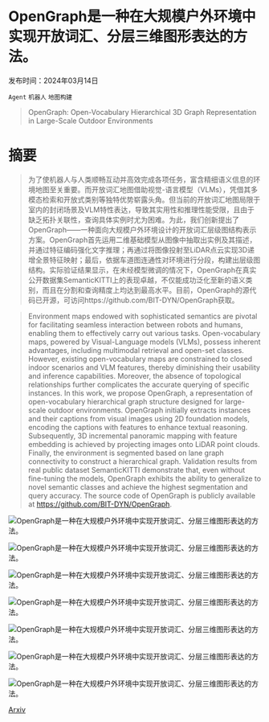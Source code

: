 # OpenGraph是一种在大规模户外环境中实现开放词汇、分层三维图形表达的方法。

发布时间：2024年03月14日

`Agent` `机器人` `地图构建`

> OpenGraph: Open-Vocabulary Hierarchical 3D Graph Representation in Large-Scale Outdoor Environments

# 摘要

> 为了使机器人与人类顺畅互动并高效完成各项任务，富含精细语义信息的环境地图至关重要。而开放词汇地图借助视觉-语言模型（VLMs），凭借其多模态检索和开放式类别等独特优势崭露头角。但当前的开放词汇地图局限于室内的封闭场景及VLM特性表达，导致其实用性和推理性能受限，且由于缺乏拓扑关联性，查询具体实例时尤为困难。为此，我们创新提出了OpenGraph——一种面向大规模户外环境设计的开放词汇层级图结构表示方案。OpenGraph首先运用二维基础模型从图像中抽取出实例及其描述，并通过特征编码强化文字推理；再通过将图像投射至LiDAR点云实现3D递增全景特征映射；最后，依据车道图连通性对环境进行分段，构建出层级图结构。实际验证结果显示，在未经模型微调的情况下，OpenGraph在真实公开数据集SemanticKITTI上的表现卓越，不仅能成功泛化至新的语义类别，而且在分割和查询精度上均达到最高水平。目前，OpenGraph的源代码已开源，可访问https://github.com/BIT-DYN/OpenGraph获取。

> Environment maps endowed with sophisticated semantics are pivotal for facilitating seamless interaction between robots and humans, enabling them to effectively carry out various tasks. Open-vocabulary maps, powered by Visual-Language models (VLMs), possess inherent advantages, including multimodal retrieval and open-set classes. However, existing open-vocabulary maps are constrained to closed indoor scenarios and VLM features, thereby diminishing their usability and inference capabilities. Moreover, the absence of topological relationships further complicates the accurate querying of specific instances. In this work, we propose OpenGraph, a representation of open-vocabulary hierarchical graph structure designed for large-scale outdoor environments. OpenGraph initially extracts instances and their captions from visual images using 2D foundation models, encoding the captions with features to enhance textual reasoning. Subsequently, 3D incremental panoramic mapping with feature embedding is achieved by projecting images onto LiDAR point clouds. Finally, the environment is segmented based on lane graph connectivity to construct a hierarchical graph. Validation results from real public dataset SemanticKITTI demonstrate that, even without fine-tuning the models, OpenGraph exhibits the ability to generalize to novel semantic classes and achieve the highest segmentation and query accuracy. The source code of OpenGraph is publicly available at https://github.com/BIT-DYN/OpenGraph.

![OpenGraph是一种在大规模户外环境中实现开放词汇、分层三维图形表达的方法。](../../../paper_images/2403.09412/x1.png)

![OpenGraph是一种在大规模户外环境中实现开放词汇、分层三维图形表达的方法。](../../../paper_images/2403.09412/x2.png)

![OpenGraph是一种在大规模户外环境中实现开放词汇、分层三维图形表达的方法。](../../../paper_images/2403.09412/x3.png)

![OpenGraph是一种在大规模户外环境中实现开放词汇、分层三维图形表达的方法。](../../../paper_images/2403.09412/x4.png)

![OpenGraph是一种在大规模户外环境中实现开放词汇、分层三维图形表达的方法。](../../../paper_images/2403.09412/x5.png)

![OpenGraph是一种在大规模户外环境中实现开放词汇、分层三维图形表达的方法。](../../../paper_images/2403.09412/x6.png)

![OpenGraph是一种在大规模户外环境中实现开放词汇、分层三维图形表达的方法。](../../../paper_images/2403.09412/x7.png)

[Arxiv](https://arxiv.org/abs/2403.09412)
